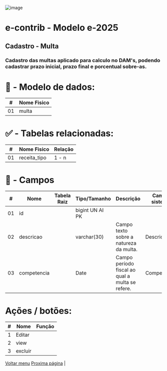 ![image](https://github.com/user-attachments/assets/04662de1-1516-48d7-bb8c-50b38989e58b)
# e-contrib - Modelo e-2025 
##  Cadastro - Multa  
### Cadastro das multas aplicado para calculo no DAM's, podendo cadastrar prazo inicial, prazo final e porcentual sobre-as.

# 🎲 - Modelo de dados:
 **\#**  |**Nome Fisico**               |
---------|------------------------------|
01       |  multa                       |

#
#   ✅ - Tabelas relacionadas:
 **\#**  |**Nome Fisico**               |   **Relação** |
---------|------------------------------|---------------|      
01       | receita_tipo                 |      1 - n    |

#
# 🔢 - Campos
 **\#**  | **Nome**                     | **Tabela Raiz**         | **Tipo/Tamanho**        | **Descrição**                                                                        | **Campo sistema**                      |
---------|------------------------------|-------------------------|-------------------------|--------------------------------------------------------------------------------------|----------------------------------------|
01       | id                           |                         | bigint UN AI PK         |                                                                                      |                                        |
02       | descricao                    |                         | varchar(30)             | Campo texto sobre a natureza da multa.                                               |  Descrição                             |
03       | competencia                  |                         | Date                    | Campo período fiscal ao qual a multa se refere.                                      |  Competência                           |

# Ações / botões:
 **\#**  |**Nome**                      |   **Função**  |
---------|------------------------------|---------------|
1        | Editar                       |               |
2        | view                         |               |
3        | excluir                      |               |

 [Voltar menu](https://github.com/VenturaCerqueira/Documento_gestao_tributaria) [Proxima página](https://github.com/VenturaCerqueira/Documento_gestao_tributaria/blob/main/Cadastro/03%20-%20juros.md) |   